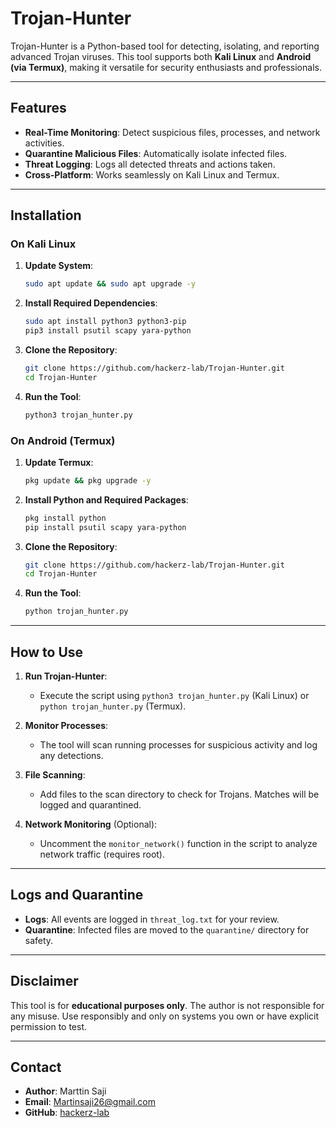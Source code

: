 # Trojan-Hunter

Trojan-Hunter is a Python-based tool for detecting, isolating, and reporting advanced Trojan viruses. This tool supports both **Kali Linux** and **Android (via Termux)**, making it versatile for security enthusiasts and professionals.

---

## Features
- **Real-Time Monitoring**: Detect suspicious files, processes, and network activities.
- **Quarantine Malicious Files**: Automatically isolate infected files.
- **Threat Logging**: Logs all detected threats and actions taken.
- **Cross-Platform**: Works seamlessly on Kali Linux and Termux.

---

## Installation

### On Kali Linux
1. **Update System**:
   ```bash
   sudo apt update && sudo apt upgrade -y
   ```

2. **Install Required Dependencies**:
   ```bash
   sudo apt install python3 python3-pip
   pip3 install psutil scapy yara-python
   ```

3. **Clone the Repository**:
   ```bash
   git clone https://github.com/hackerz-lab/Trojan-Hunter.git
   cd Trojan-Hunter
   ```

4. **Run the Tool**:
   ```bash
   python3 trojan_hunter.py
   ```

### On Android (Termux)
1. **Update Termux**:
   ```bash
   pkg update && pkg upgrade -y
   ```

2. **Install Python and Required Packages**:
   ```bash
   pkg install python
   pip install psutil scapy yara-python
   ```

3. **Clone the Repository**:
   ```bash
   git clone https://github.com/hackerz-lab/Trojan-Hunter.git
   cd Trojan-Hunter
   ```

4. **Run the Tool**:
   ```bash
   python trojan_hunter.py
   ```

---

## How to Use

1. **Run Trojan-Hunter**:
   - Execute the script using `python3 trojan_hunter.py` (Kali Linux) or `python trojan_hunter.py` (Termux).

2. **Monitor Processes**:
   - The tool will scan running processes for suspicious activity and log any detections.

3. **File Scanning**:
   - Add files to the scan directory to check for Trojans. Matches will be logged and quarantined.

4. **Network Monitoring** (Optional):
   - Uncomment the `monitor_network()` function in the script to analyze network traffic (requires root).

---

## Logs and Quarantine
- **Logs**:
  All events are logged in `threat_log.txt` for your review.
- **Quarantine**:
  Infected files are moved to the `quarantine/` directory for safety.

---

## Disclaimer
This tool is for **educational purposes only**. The author is not responsible for any misuse. Use responsibly and only on systems you own or have explicit permission to test.

---

## Contact
- **Author**: Marttin Saji
- **Email**: [Martinsaji26@gmail.com](mailto:Martinsaji26@gmail.com)
- **GitHub**: [hackerz-lab](https://github.com/hackerz-lab)
